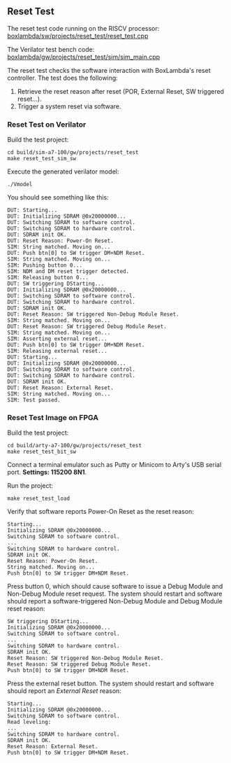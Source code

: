 ## Reset Test

The reset test code running on the RISCV processor: [boxlambda/sw/projects/reset_test/reset_test.cpp](https://github.com/epsilon537/boxlambda/blob/master/sw/projects/reset_test/reset_test.cpp)

The Verilator test bench code: [boxlambda/gw/projects/reset_test/sim/sim_main.cpp](https://github.com/epsilon537/boxlambda/blob/master/gw/projects/reset_test/sim/sim_main.cpp)

The reset test checks the software interaction with BoxLambda's reset controller. The test does the following:

1. Retrieve the reset reason after reset (POR, External Reset, SW triggered reset...).
2. Trigger a system reset via software.

### Reset Test on Verilator

Build the test project:
```
cd build/sim-a7-100/gw/projects/reset_test
make reset_test_sim_sw
```
Execute the generated verilator model:
```
./Vmodel
```
You should see something like this:

```
DUT: Starting...
DUT: Initializing SDRAM @0x20000000...
DUT: Switching SDRAM to software control.
DUT: Switching SDRAM to hardware control.
DUT: SDRAM init OK.
DUT: Reset Reason: Power-On Reset.
SIM: String matched. Moving on...
DUT: Push btn[0] to SW trigger DM+NDM Reset.
SIM: String matched. Moving on...
SIM: Pushing button 0...
SIM: NDM and DM reset trigger detected.
SIM: Releasing button 0...
DUT: SW triggering DStarting...
DUT: Initializing SDRAM @0x20000000...
DUT: Switching SDRAM to software control.
DUT: Switching SDRAM to hardware control.
DUT: SDRAM init OK.
DUT: Reset Reason: SW triggered Non-Debug Module Reset.
SIM: String matched. Moving on...
DUT: Reset Reason: SW triggered Debug Module Reset.
SIM: String matched. Moving on...
SIM: Asserting external reset...
DUT: Push btn[0] to SW trigger DM+NDM Reset.
SIM: Releasing external reset...
DUT: Starting...
DUT: Initializing SDRAM @0x20000000...
DUT: Switching SDRAM to software control.
DUT: Switching SDRAM to hardware control.
DUT: SDRAM init OK.
DUT: Reset Reason: External Reset.
SIM: String matched. Moving on...
SIM: Test passed.
```

### Reset Test Image on FPGA

Build the test project:
```
cd build/arty-a7-100/gw/projects/reset_test
make reset_test_bit_sw
```
Connect a terminal emulator such as Putty or Minicom to Arty's USB serial port. **Settings: 115200 8N1**.

Run the project:
```
make reset_test_load
```
Verify that software reports Power-On Reset as the reset reason:
```
Starting...
Initializing SDRAM @0x20000000...
Switching SDRAM to software control.
...
Switching SDRAM to hardware control.
SDRAM init OK.
Reset Reason: Power-On Reset.
String matched. Moving on...
Push btn[0] to SW trigger DM+NDM Reset.
```
Press button 0, which should cause software to issue a Debug Module and Non-Debug Module reset request.
The system should restart and software should report a software-triggered Non-Debug Module and Debug
Module reset reason:
```
SW triggering DStarting...
Initializing SDRAM @0x20000000...
Switching SDRAM to software control.
...
Switching SDRAM to hardware control.
SDRAM init OK.
Reset Reason: SW triggered Non-Debug Module Reset.
Reset Reason: SW triggered Debug Module Reset.
Push btn[0] to SW trigger DM+NDM Reset.
```
Press the external reset button. The system should restart and software should report an *External Reset*
reason:
```
Starting...
Initializing SDRAM @0x20000000...
Switching SDRAM to software control.
Read leveling:
...
Switching SDRAM to hardware control.
SDRAM init OK.
Reset Reason: External Reset.
Push btn[0] to SW trigger DM+NDM Reset.
```

